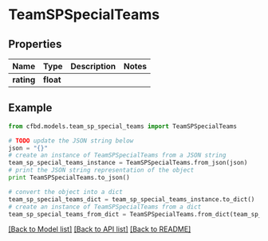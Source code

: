 # TeamSPSpecialTeams


## Properties
Name | Type | Description | Notes
------------ | ------------- | ------------- | -------------
**rating** | **float** |  | 

## Example

```python
from cfbd.models.team_sp_special_teams import TeamSPSpecialTeams

# TODO update the JSON string below
json = "{}"
# create an instance of TeamSPSpecialTeams from a JSON string
team_sp_special_teams_instance = TeamSPSpecialTeams.from_json(json)
# print the JSON string representation of the object
print TeamSPSpecialTeams.to_json()

# convert the object into a dict
team_sp_special_teams_dict = team_sp_special_teams_instance.to_dict()
# create an instance of TeamSPSpecialTeams from a dict
team_sp_special_teams_from_dict = TeamSPSpecialTeams.from_dict(team_sp_special_teams_dict)
```
[[Back to Model list]](../README.md#documentation-for-models) [[Back to API list]](../README.md#documentation-for-api-endpoints) [[Back to README]](../README.md)


